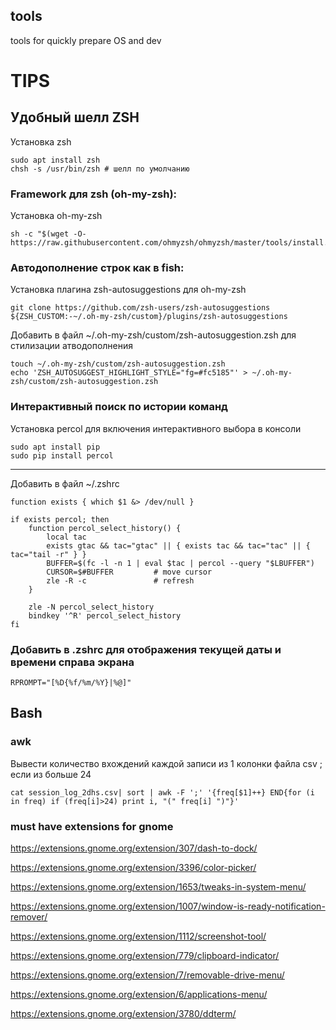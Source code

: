 ## tools
tools for quickly prepare OS and dev


# TIPS

## Удобный шелл ZSH
Установка zsh

    sudo apt install zsh
    chsh -s /usr/bin/zsh # шелл по умолчанию
    
### Framework для zsh (oh-my-zsh):
Установка oh-my-zsh

    sh -c "$(wget -O- https://raw.githubusercontent.com/ohmyzsh/ohmyzsh/master/tools/install.sh)"

### Автодополнение строк как в fish:
Установка плагина zsh-autosuggestions для oh-my-zsh

    git clone https://github.com/zsh-users/zsh-autosuggestions ${ZSH_CUSTOM:-~/.oh-my-zsh/custom}/plugins/zsh-autosuggestions
    
Добавить в файл ~/.oh-my-zsh/custom/zsh-autosuggestion.zsh для стилизации атводополнения

    touch ~/.oh-my-zsh/custom/zsh-autosuggestion.zsh
    echo 'ZSH_AUTOSUGGEST_HIGHLIGHT_STYLE="fg=#fc5185"' > ~/.oh-my-zsh/custom/zsh-autosuggestion.zsh

### Интерактивный поиск по истории команд
Установка percol для включения интерактивного выбора в консоли

    sudo apt install pip
    sudo pip install percol
    
---
Добавить в файл ~/.zshrc

    function exists { which $1 &> /dev/null }

    if exists percol; then
        function percol_select_history() {
            local tac
            exists gtac && tac="gtac" || { exists tac && tac="tac" || { tac="tail -r" } }
            BUFFER=$(fc -l -n 1 | eval $tac | percol --query "$LBUFFER")
            CURSOR=$#BUFFER         # move cursor
            zle -R -c               # refresh
        }

        zle -N percol_select_history
        bindkey '^R' percol_select_history
    fi

### Добавить в .zshrc для отображения текущей даты и времени справа экрана
    RPROMPT="[%D{%f/%m/%Y}|%@]"

## Bash 
### awk
Вывести количество вхождений каждой записи из 1 колонки файла csv ; если из больше 24

    cat session_log_2dhs.csv| sort | awk -F ';' '{freq[$1]++} END{for (i in freq) if (freq[i]>24) print i, "(" freq[i] ")"}'



### must have extensions for gnome
https://extensions.gnome.org/extension/307/dash-to-dock/

https://extensions.gnome.org/extension/3396/color-picker/

https://extensions.gnome.org/extension/1653/tweaks-in-system-menu/

https://extensions.gnome.org/extension/1007/window-is-ready-notification-remover/

https://extensions.gnome.org/extension/1112/screenshot-tool/

https://extensions.gnome.org/extension/779/clipboard-indicator/

https://extensions.gnome.org/extension/7/removable-drive-menu/

https://extensions.gnome.org/extension/6/applications-menu/

https://extensions.gnome.org/extension/3780/ddterm/
